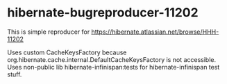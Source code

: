 # hibernate-bugreproducer-11202

This is simple reproducer for https://hibernate.atlassian.net/browse/HHH-11202

Uses custom CacheKeysFactory because org.hibernate.cache.internal.DefaultCacheKeysFactory is not accessible.
Uses non-public lib hibernate-infinispan:tests for hibernate-infinispan test stuff.